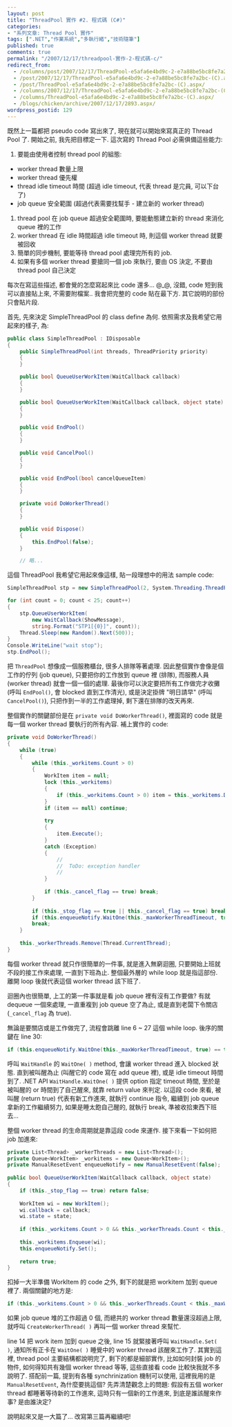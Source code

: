 ```yaml
---
layout: post
title: "ThreadPool 實作 #2. 程式碼 (C#)"
categories:
- "系列文章: Thread Pool 實作"
tags: [".NET","作業系統","多執行緒","技術隨筆"]
published: true
comments: true
permalink: "/2007/12/17/threadpool-實作-2-程式碼-c/"
redirect_from:
  - /columns/post/2007/12/17/ThreadPool-e5afa6e4bd9c-2-e7a88be5bc8fe7a2bc-(C).aspx/
  - /post/2007/12/17/ThreadPool-e5afa6e4bd9c-2-e7a88be5bc8fe7a2bc-(C).aspx/
  - /post/ThreadPool-e5afa6e4bd9c-2-e7a88be5bc8fe7a2bc-(C).aspx/
  - /columns/2007/12/17/ThreadPool-e5afa6e4bd9c-2-e7a88be5bc8fe7a2bc-(C).aspx/
  - /columns/ThreadPool-e5afa6e4bd9c-2-e7a88be5bc8fe7a2bc-(C).aspx/
  - /blogs/chicken/archive/2007/12/17/2893.aspx/
wordpress_postid: 129
---
```


既然上一篇都把 pseudo code 寫出來了, 現在就可以開始來寫真正的 Thread Pool 了. 開始之前, 我先把目標定一下. 這次寫的 Thread Pool 必需俱備這些能力:

1. 要能由使用者控制 thread pool 的組態:
- worker thread 數量上限
- worker thread 優先權
- thread idle timeout 時間 (超過 idle timeout, 代表 thread 是宂員, 可以下台了)
- job queue 安全範圍 (超過代表需要找幫手 - 建立新的 worker thread)
1. thread pool 在 job queue 超過安全範圍時, 要能動態建立新的 thread 來消化 queue 裡的工作
1. worker thread 在 idle 時間超過 idle timeout 時, 則這個 worker thread 就要被回收
1. 簡單的同步機制, 要能等待 thread pool 處理完所有的 job.
1. 如果有多個 worker thread 要搶同一個 job 來執行, 要由 OS 決定, 不要由 thread pool 自己決定

每次在寫這些描述, 都會覺的怎麼寫起來比 code 還多... @_@, 沒錯, code 短到我可以直接貼上來, 不需要附檔案.. 我會把完整的 code 貼在最下方. 其它說明的部份只會貼片段.

首先, 先來決定 SimpleThreadPool 的 class define 為何. 依照需求及我希望它用起來的樣子, 為:




```csharp
public class SimpleThreadPool : IDisposable
{
	public SimpleThreadPool(int threads, ThreadPriority priority)
	{
	}

	public bool QueueUserWorkItem(WaitCallback callback)
	{
	}

	public bool QueueUserWorkItem(WaitCallback callback, object state)
	{
	}

	public void EndPool()
	{
	}

	public void CancelPool()
	{
	}

	public void EndPool(bool cancelQueueItem)
	{
	}

	private void DoWorkerThread()
	{
	}

	public void Dispose()
	{
		this.EndPool(false);
	}

	// 略...

```




這個 ThreadPool 我希望它用起來像這樣, 貼一段理想中的用法 sample code:


```csharp
SimpleThreadPool stp = new SimpleThreadPool(2, System.Threading.ThreadPriority.BelowNormal);

for (int count = 0; count < 25; count++)
{
    stp.QueueUserWorkItem(
        new WaitCallback(ShowMessage),
        string.Format("STP1[{0}]", count));
    Thread.Sleep(new Random().Next(500));
}
Console.WriteLine("wait stop");
stp.EndPool();
```  




把 ```ThreadPool``` 想像成一個服務櫃台, 很多人排隊等著處理. 因此整個實作會像是個工作的佇列 (job queue), 只要把你的工作放到 queue 裡 (排隊), 而服務人員 (worker thread) 就會一個一個的處理. 最後你可以決定要把所有工作做完才收攤 (呼叫 ```EndPool()```, 會 blocked 直到工作清光), 或是決定掛牌 "明日請早" (呼叫 ```CancelPool()```), 只把作到一半的工作處理掉, 剩下還在排隊的改天再來. 


整個實作的關鍵部份是在 ```private void DoWorkerThread()```, 裡面寫的 code 就是每一個 worker thread 要執行的所有內容. 補上實作的 code:




```csharp
private void DoWorkerThread()
{
    while (true)
    {
        while (this._workitems.Count > 0)
        {
            WorkItem item = null;
            lock (this._workitems)
            {
                if (this._workitems.Count > 0) item = this._workitems.Dequeue();
            }
            if (item == null) continue;
 
            try
            {
                item.Execute();
            }
            catch (Exception)
            {
                //
                //  ToDo: exception handler
                //
            }
 
            if (this._cancel_flag == true) break;
        }
 
        if (this._stop_flag == true || this._cancel_flag == true) break;
        if (this.enqueueNotify.WaitOne(this._maxWorkerThreadTimeout, true) == true) continue;
        break;
    }
 
    this._workerThreads.Remove(Thread.CurrentThread);
}
```


每個 worker thread 就只作很簡單的一件事, 就是進入無窮迴圈, 只要開始上班就不段的接工作來處理, 一直到下班為止. 整個最外層的 while loop 就是指這部份. 離開 loop 後就代表這個 worker thread 該下班了.

迴圈內也很簡單, 上工的第一件事就是看 job queue 裡有沒有工作要做? 有就 dequeue 一個來處理, 一直重複到 job queue 空了為止, 或是直到老闆下令關店 (```_cancel_flag``` 為 true).

無論是要關店或是工作做完了, 流程會跳離 line 6 ~ 27 這個 while loop. 後序的關鍵在 line 30:

```csharp
if (this.enqueueNotify.WaitOne(this._maxWorkerThreadTimeout, true) == true) continue;
```


呼叫 ```WaitHandle``` 的 ```WaitOne( )``` method, 會讓 worker thread 進入 blocked 狀態. 直到被叫醒為止 (叫醒它的 code 寫在 add queue 裡), 或是 idle timeout 時間到了. .NET API ```WaitHandle.WaitOne( )``` 提供 option 指定 timeout 時間, 至於是被叫醒的 or 時間到了自己醒來, 就靠 return value 來判定. 以這段 code 來看, 被叫醒 (return true) 代表有新工作進來, 就執行 continue 指令, 繼續到 job queue 拿新的工作繼續努力, 如果是睡太飽自己醒的, 就執行 break, 準被收拾東西下班去...

整個 worker thread 的生命周期就是靠這段 code 來運作. 接下來看一下如何把 job 加進來:

```csharp
private List<Thread> _workerThreads = new List<Thread>();
private Queue<WorkItem> _workitems = new Queue<WorkItem>();
private ManualResetEvent enqueueNotify = new ManualResetEvent(false);
 
public bool QueueUserWorkItem(WaitCallback callback, object state)
{
    if (this._stop_flag == true) return false;
 
    WorkItem wi = new WorkItem();
    wi.callback = callback;
    wi.state = state;
 
    if (this._workitems.Count > 0 && this._workerThreads.Count < this._maxWorkerThreadCount) this.CreateWorkerThread();
 
    this._workitems.Enqueue(wi);
    this.enqueueNotify.Set();
 
    return true;
}
```




扣掉一大半準備 WorkItem 的 code 之外, 剩下的就是把 workitem 加到 queue 裡了. 兩個關鍵的地方是:

```csharp
if (this._workitems.Count > 0 && this._workerThreads.Count < this._maxWorkerThreadCount) this.CreateWorkerThread();
```



如果 job queue 堆的工作超過 0 個, 而總共的 worker thread 數量還沒超過上限, 就呼叫 ```CreateWorkerThread( )``` 再叫一個 worker thread 來幫忙.


line 14 把 work item 加到 queue 之後, line 15 就緊接著呼叫 ```WaitHandle.Set( )```, 通知所有正卡在 ```WaitOne( )``` 睡覺中的 worker thread 該醒來工作了. 其實到這裡, thread pool 主要結構都說明完了, 剩下的都是細部實作, 比如如何封裝 job 的物件, 如何得知共有幾個 worker thread 等等, 這些直接看 code 比較快我就不多說明了. 搭配前一篇, 提到有各種 synchrinization 機制可以使用, 這裡我用的是 ```ManualResetEvent```, 為什麼要挑這個? 先弄清楚觀念上的問題: 假設有五個 worker thread 都睡著等待新的工作進來, 這時只有一個新的工作進來, 到底是誰該醒來作事? 是由誰決定?



說明起來又是一大篇了... 改寫第三篇再繼續吧!
